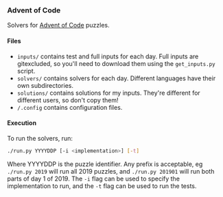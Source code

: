### Advent of Code

Solvers for [Advent of Code](https://adventofcode.com/) puzzles.

#### Files

- `inputs/` contains test and full inputs for each day. Full inputs are
  gitexcluded, so you'll need to download them using the `get_inputs.py`
  script.
- `solvers/` contains solvers for each day. Different languages have their
  own subdirectories.
- `solutions/` contains solutions for my inputs. They're different for
  different users, so don't copy them!
- `/.config` contains configuration files.

#### Execution

To run the solvers, run:

```sh
./run.py YYYYDDP [-i <implementation>] [-t]
```

Where YYYYDDP is the puzzle identifier. Any prefix is acceptable, eg
`./run.py 2019` will run all 2019 puzzles, and `./run.py 201901` will run
both parts of day 1 of 2019. The `-i` flag can be used to specify the
implementation to run, and the `-t` flag can be used to run the tests.
